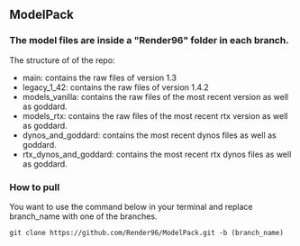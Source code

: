 <!-- INFO ABOUT THE MODELPACK -->
## ModelPack

### The model files are inside a "Render96" folder in each branch.

The structure of of the repo:

* main: contains the raw files of version 1.3
* legacy_1_42: contains the raw files of version 1.4.2
* models_vanilla: contains the raw files of the most recent version as well as goddard.
* models_rtx: contains the raw files of the most recent rtx version as well as goddard.
* dynos_and_goddard: contains the most recent dynos files as well as goddard.
* rtx_dynos_and_goddard: contains the most recent rtx dynos files as well as goddard.

### How to pull

You want to use the command below in your terminal and replace branch_name with one of the branches.

```
git clone https://github.com/Render96/ModelPack.git -b (branch_name)
```
